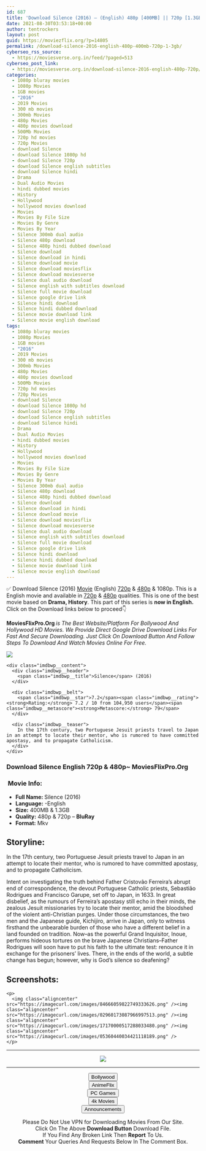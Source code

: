 ```yaml
---
id: 687
title: 'Download Silence (2016) – (English) 480p [400MB] || 720p [1.3GB]'
date: 2021-08-30T03:53:18+00:00
author: tentrockers
layout: post
guid: https://moviezflix.org/?p=14805
permalink: /download-silence-2016-english-480p-400mb-720p-1-3gb/
cyberseo_rss_source:
  - https://moviesverse.org.in/feed/?paged=513
cyberseo_post_link:
  - https://moviesverse.org.in/download-silence-2016-english-480p-720p/
categories:
  - 1080p bluray movies
  - 1080p Movies
  - 1GB movies
  - "2016"
  - 2019 Movies
  - 300 mb movies
  - 300mb Movies
  - 480p Movies
  - 480p movies download
  - 500Mb Movies
  - 720p hd movies
  - 720p Movies
  - download Silence
  - download Silence 1080p hd
  - download Silence 720p
  - download Silence english subtitles
  - download Silence hindi
  - Drama
  - Dual Audio Movies
  - hindi dubbed movies
  - History
  - Hollywood
  - hollywood movies download
  - Movies
  - Movies By File Size
  - Movies By Genre
  - Movies By Year
  - Silence 300mb dual audio
  - Silence 480p download
  - Silence 480p hindi dubbed download
  - Silence download
  - Silence download in hindi
  - Silence download movie
  - Silence download moviesflix
  - Silence download moviesverse
  - Silence dual audio download
  - Silence english with subtitles download
  - Silence full movie download
  - Silence google drive link
  - Silence hindi download
  - Silence hindi dubbed download
  - Silence movie download link
  - Silence movie english download
tags:
  - 1080p bluray movies
  - 1080p Movies
  - 1GB movies
  - "2016"
  - 2019 Movies
  - 300 mb movies
  - 300mb Movies
  - 480p Movies
  - 480p movies download
  - 500Mb Movies
  - 720p hd movies
  - 720p Movies
  - download Silence
  - download Silence 1080p hd
  - download Silence 720p
  - download Silence english subtitles
  - download Silence hindi
  - Drama
  - Dual Audio Movies
  - hindi dubbed movies
  - History
  - Hollywood
  - hollywood movies download
  - Movies
  - Movies By File Size
  - Movies By Genre
  - Movies By Year
  - Silence 300mb dual audio
  - Silence 480p download
  - Silence 480p hindi dubbed download
  - Silence download
  - Silence download in hindi
  - Silence download movie
  - Silence download moviesflix
  - Silence download moviesverse
  - Silence dual audio download
  - Silence english with subtitles download
  - Silence full movie download
  - Silence google drive link
  - Silence hindi download
  - Silence hindi dubbed download
  - Silence movie download link
  - Silence movie english download
---
```

<div class="thecontent clearfix">
  <p>
    ✅ Download Silence (2016) <a href="https://moviesverse.org.in/category/movies/" data-wpel-link="internal">Movie</a> (English) <a href="https://moviesverse.org.in/720p-movies/" data-wpel-link="internal">720p</a>&nbsp;&&nbsp;<a href="https://moviesverse.org.in/480p-movies/" data-wpel-link="internal">480p</a> & 1080p. This is a English movie and available in <a href="https://moviesverse.org.in/720p-movies/" data-wpel-link="internal">720p</a>&nbsp;&&nbsp;<a href="https://moviesverse.org.in/480p-movies/" data-wpel-link="internal">480p</a> qualities. This is one of the best movie based on <strong>Drama, History</strong>. This part of this series is <strong>now in <span>English. </span></strong><span>Click on the Download links below to proceed👇</span>
  </p>
  
  <p>
    <strong><span>MoviesFlixPro.Org&nbsp;</span></strong><em>is The Best Website/Platform For Bollywood And Hollywood HD Movies. We Provide Direct Google Drive Download Links For Fast And Secure Downloading. Just Click On Download Button And Follow Steps To&nbsp;Download And Watch Movies Online For Free.</em>
  </p>
  
  <div class="imdbwp imdbwp--movie dark">
    <div class="imdbwp__thumb">
      <a class="imdbwp__link" target="_blank" title="Silence" href="https://www.imdb.com/title/tt0490215/" rel="nofollow external noopener noreferrer" data-wpel-link="external"><img class="imdbwp__img" src="https://m.media-amazon.com/images/M/MV5BMjY3OTk0NjA2NV5BMl5BanBnXkFtZTgwNTg3Mjc2MDI@._V1_SX300.jpg" /></a>
    </div>
    
    <div class="imdbwp__content">
      <div class="imdbwp__header">
        <span class="imdbwp__title">Silence</span> (2016)
      </div>
      
      <div class="imdbwp__belt">
        <span class="imdbwp__star">7.2</span><span class="imdbwp__rating"><strong>Rating:</strong> 7.2 / 10 from 104,950 users</span><span class="imdbwp__metascore"><strong>Metascore:</strong> 79</span>
      </div>
      
      <div class="imdbwp__teaser">
        In the 17th century, two Portuguese Jesuit priests travel to Japan in an attempt to locate their mentor, who is rumored to have committed apostasy, and to propagate Catholicism.
      </div>
    </div>
  </div>
  
  <h3>
    <span>Download Silence English 720p & 480p~ MoviesFlixPro.Org</span>
  </h3>
  
  <h3>
    <span>&nbsp;Movie Info:&nbsp;</span>
  </h3>
  
  <ul>
    <li>
      <strong>Full Name: </strong>Silence (2016)
    </li>
    <li>
      <strong>Language:</strong> -English
    </li>
    <li>
      <strong>Size:</strong> 400MB & 1.3GB
    </li>
    <li>
      <strong>Quality:</strong> 480p & 720p – <span><strong>BluRay</strong></span>
    </li>
    <li>
      <strong>Format:</strong>&nbsp;Mkv
    </li>
  </ul>
  
  <h2>
    <span>Storyline:</span>
  </h2>
  
  <p>
    In the 17th century, two Portuguese Jesuit priests travel to Japan in an attempt to locate their mentor, who is rumored to have committed apostasy, and to propagate Catholicism.
  </p>
  
  <div>
    Intent on investigating the truth behind Father Cristovão Ferreira’s abrupt end of correspondence, the devout Portuguese Catholic priests, Sebastião Rodrigues and Francisco Garupe, set off to Japan, in 1633. In great disbelief, as the rumours of Ferreira’s apostasy still echo in their minds, the zealous Jesuit missionaries try to locate their mentor, amid the bloodshed of the violent anti-Christian purges. Under those circumstances, the two men and the Japanese guide, Kichijiro, arrive in Japan, only to witness firsthand the unbearable burden of those who have a different belief in a land founded on tradition. Now–as the powerful Grand Inquisitor, Inoue, performs hideous tortures on the brave Japanese Christians–Father Rodrigues will soon have to put his faith to the ultimate test: renounce it in exchange for the prisoners’ lives. There, in the ends of the world, a subtle change has begun; however, why is God’s silence so deafening?
  </div>
  
  <div class="summary_text">
    <h2>
      <span>Screenshots:</span>
    </h2>
    
    <p>
      <img class="aligncenter" src="https://imagecurl.com/images/84666059822749333626.png" /><img class="aligncenter" src="https://imagecurl.com/images/02960173087966997513.png" /><img class="aligncenter" src="https://imagecurl.com/images/17170000517288033480.png" /><img class="aligncenter" src="https://imagecurl.com/images/05360440034421118189.png" />
    </p>
  </div>
</div>

<center>
  </p> 
  
  <hr />
  
  <p>
    <a href="http://gdrivepro.xyz/join.php" data-wpel-link="external" target="_blank" rel="nofollow external noopener noreferrer"><img src="https://i.imgur.com/FhMdWdW.png" /></a>
  </p>
  
  <hr />
  
  <p>
    <a href="https://dogemovies.xyz" target="_blank" data-wpel-link="external" rel="nofollow external noopener noreferrer"><button class="button button5">Bollywood</button></a><br /> <a href="https://animeflix.in" target="_blank" data-wpel-link="external" rel="nofollow external noopener noreferrer"><button class="button button5">AnimeFlix</button></a><br /> <a href="https://gamesflix.net/" target="_blank" data-wpel-link="external" rel="nofollow external noopener noreferrer"><button class="button button5">PC Games</button></a><br /> <a href="https://uhdmovies.in" target="_blank" data-wpel-link="external" rel="nofollow external noopener noreferrer"><button class="button button5">4k Movies</button></a><br /> <a href="https://moviesverse.org.in/announcements/" target="_blank" data-wpel-link="internal" rel="noopener"><button class="button button5">Announcements</button></a>
  </p>
  
  <div class="alert alert-danger">
    Please Do Not Use VPN for Downloading Movies From Our Site.
  </div>
  
  <div class="alert alert-success">
    Click On The Above <strong>Download Button</strong> Download File.
  </div>
  
  <div class="alert alert-warning">
    If You Find Any Broken Link Then <strong>Report</strong> To Us.
  </div>
  
  <div class="alert alert-info">
    <strong>Comment</strong> Your Queries And Requests Below In The Comment Box.
  </div>
  
  <p>
    </center>
  </p>